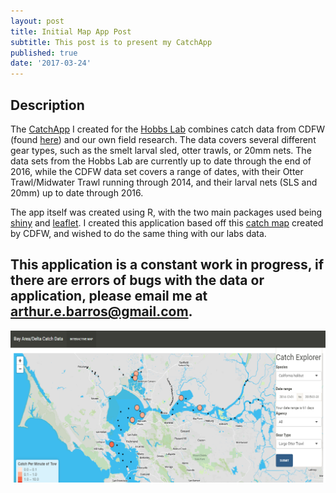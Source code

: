 ```yaml
---
layout: post
title: Initial Map App Post
subtitle: This post is to present my CatchApp
published: true
date: '2017-03-24'
---
```


## Description
The [CatchApp](http://aebarros.com/shiny/CatchApp/CatchApp2.0/)  I created for the [Hobbs Lab](http://hobbslab.com/) combines catch data from CDFW (found [here](https://www.wildlife.ca.gov/Conservation/Delta)) and our own field research. The data covers several different gear types, such as the smelt larval sled, otter trawls, or 20mm nets. The data sets from the Hobbs Lab are currently up to date through the end of 2016, while the CDFW data set covers a range of dates, with their Otter Trawl/Midwater Trawl running through 2014, and their larval nets (SLS and 20mm) up to date through 2016.

The app itself was created using R, with the two main packages used being [shiny](https://shiny.rstudio.com/) and [leaflet](https://rstudio.github.io/leaflet/). I created this application based off this [catch map](http://www.dfg.ca.gov/delta/data/sls/CPUE_map.asp) created by CDFW, and wished to do the same thing with our labs data.

This application is a constant work in progress, if there are errors of bugs with the data or application, please email me at arthur.e.barros@gmail.com.
---
![screenshot of app](/img/catchappscreen.png)
